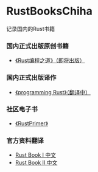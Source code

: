 # RustBooksChiha

记录国内的Rust书籍

### 国内正式出版原创书籍

- [《Rust编程之道》（即将出版）]()


### 国内正式出版译作

- [《programming Rust》（翻译中）]()

### 社区电子书

- [《RustPrimer》](https://github.com/rustcc/RustPrimer)

### 官方资料翻译

- [Rust Book I 中文](https://www.gitbook.com/book/kaisery/rust-book-chinese/details)
- [Rust Book II 中文](https://www.gitbook.com/book/kaisery/trpl-zh-cn/details)
